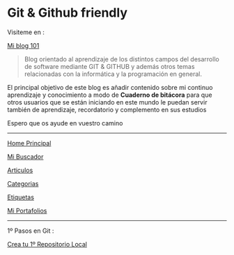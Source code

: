
# Git & Github friendly

Visiteme en :

[Mi blog 101](https://rvsweb.github.io/git-github/)

> Blog orientado al aprendizaje de los distintos campos del desarrollo de software mediante GIT & GITHUB y además otros temas relacionadas con la informática y la programación en general.

El principal objetivo de este blog es añadir contenido sobre mi continuo aprendizaje y conocimiento a modo de **Cuaderno de bitácora** para que otros usuarios que se están iniciando en este mundo le puedan servir también de aprendizaje, recordatorio y complemento en sus estudios

Espero que os ayude en vuestro camino

* * *

[Home Principal](https://rvsweb.github.io/git-github/)

[Mi Buscador](https://rvsweb.github.io/git-github/buscador/)

[Articulos](https://rvsweb.github.io/git-github/year-archive/)

[Categorias](https://rvsweb.github.io/git-github/categories/)

[Etiquetas](https://rvsweb.github.io/git-github/tags/)

[Mi Portafolios](https://rvsweb.github.io/git-github/portfolio/)

* * *

1º Pasos en Git :

[Crea tu 1º Repositorio Local](https://rvsweb.github.io/git-github/git/git-init/git-comandos/git-init/)
